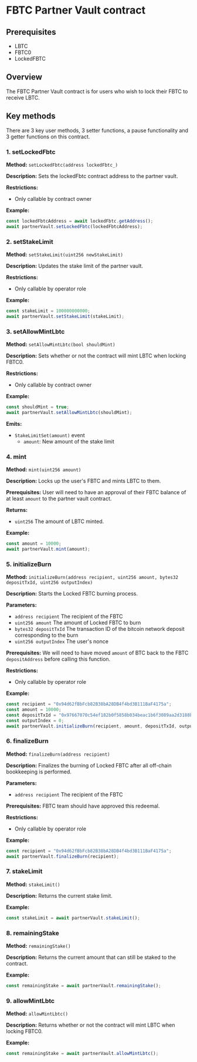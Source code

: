 # FBTC Partner Vault contract

## Prerequisites

- LBTC
- FBTC0
- LockedFBTC

## Overview

The FBTC Partner Vault contract is for users who wish to lock their FBTC to receive LBTC.

## Key methods

There are 3 key user methods, 3 setter functions, a pause functionality and 3 getter functions on this contract.

### 1. setLockedFbtc

**Method:** `setLockedFbtc(address lockedFbtc_)`

**Description:** Sets the lockedFbtc contract address to the partner vault.

**Restrictions:**

- Only callable by contract owner

**Example:**

```javascript
const lockedFbtcAddress = await lockedFbtc.getAddress();
await partnerVault.setLockedFbtc(lockedFbtcAddress);
```

### 2. setStakeLimit

**Method:** `setStakeLimit(uint256 newStakeLimit)`

**Description:** Updates the stake limit of the partner vault.

**Restrictions:**

- Only callable by operator role

**Example:**

```javascript
const stakeLimit = 100000000000;
await partnerVault.setStakeLimit(stakeLimit);
```

### 3. setAllowMintLbtc

**Method:** `setAllowMintLbtc(bool shouldMint)`

**Description:** Sets whether or not the contract will mint LBTC when locking FBTC0.

**Restrictions:**

- Only callable by contract owner

**Example:**

```javascript
const shouldMint = true;
await partnerVault.setAllowMintLbtc(shouldMint);
```

**Emits:**

- `StakeLimitSet(amount)` event
  - `amount`: New amount of the stake limit

### 4. mint

**Method:** `mint(uint256 amount)`

**Description:** Locks up the user's FBTC and mints LBTC to them.

**Prerequisites:** User will need to have an approval of their FBTC balance of at least `amount` to the partner vault contract.

**Returns:** 

- `uint256` The amount of LBTC minted.

**Example:**

```javascript
const amount = 10000;
await partnerVault.mint(amount);
```

### 5. initializeBurn

**Method:** `initializeBurn(address recipient, uint256 amount, bytes32 depositTxId, uint256 outputIndex)`

**Description:** Starts the Locked FBTC burning process.

**Parameters:**

- `address recipient` The recipient of the FBTC
- `uint256 amount` The amount of Locked FBTC to burn
- `bytes32 depositTxId` The transaction ID of the bitcoin network deposit corresponding to the burn
- `uint256 outputIndex` The user's nonce

**Prerequisites:** We will need to have moved `amount` of BTC back to the FBTC `depositAddress` before calling this function.

**Restrictions:**

- Only callable by operator role

**Example:**

```javascript
const recipient = "0x94d62fBbFcb82B38bA28DB4f4bd3B111BaF4175a";
const amount = 10000;
const depositTxId = "0x97667070c54ef182b0f5858b034beac1b6f3089aa2d3188bb1e8929f4fa9b929";
const outputIndex = 0;
await partnerVault.initializeBurn(recipient, amount, depositTxId, outputIndex)
```

### 6. finalizeBurn

**Method:** `finalizeBurn(address recipient)`

**Description:** Finalizes the burning of Locked FBTC after all off-chain bookkeeping is performed.

**Parameters:**

- `address recipient` The recipient of the FBTC

**Prerequisites:** FBTC team should have approved this redeemal.

**Restrictions:**

- Only callable by operator role

**Example:**

```javascript
const recipient = "0x94d62fBbFcb82B38bA28DB4f4bd3B111BaF4175a";
await partnerVault.finalizeBurn(recipient);
```

### 7. stakeLimit

**Method:** `stakeLimit()`

**Description:** Returns the current stake limit.

**Example:**

```javascript
const stakeLimit = await partnerVault.stakeLimit();
```

### 8. remainingStake

**Method:** `remainingStake()`

**Description:** Returns the current amount that can still be staked to the contract.

**Example:**

```javascript
const remainingStake = await partnerVault.remainingStake();
```

### 9. allowMintLbtc

**Method:** `allowMintLbtc()`

**Description:** Returns whether or not the contract will mint LBTC when locking FBTC0.

**Example:**

```javascript
const remainingStake = await partnerVault.allowMintLbtc();
```
